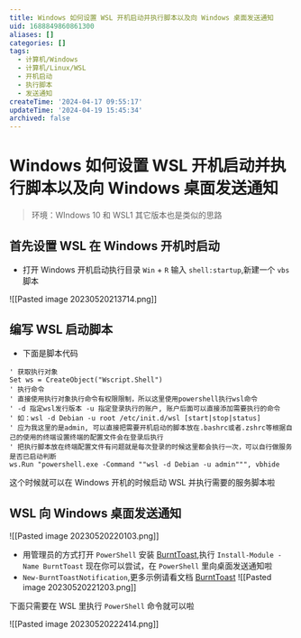 ```yaml
---
title: Windows 如何设置 WSL 开机启动并执行脚本以及向 Windows 桌面发送通知
uid: 1688849860861300
aliases: []
categories: []
tags:
  - 计算机/Windows
  - 计算机/Linux/WSL
  - 开机启动
  - 执行脚本
  - 发送通知
createTime: '2024-04-17 09:55:17'
updateTime: '2024-04-19 15:45:34'
archived: false
---
```


# Windows 如何设置 WSL 开机启动并执行脚本以及向 Windows 桌面发送通知

> 环境：WIndows 10 和 WSL1 其它版本也是类似的思路

## 首先设置 WSL 在 Windows 开机时启动

- 打开 Windows 开机启动执行目录 `Win` + `R` 输入 `shell:startup`,新建一个 `vbs` 脚本

![[Pasted image 20230520213714.png]]

## 编写 WSL 启动脚本

- 下面是脚本代码

```vbs
' 获取执行对象
Set ws = CreateObject("Wscript.Shell")
' 执行命令 
' 直接使用执行对象执行命令有权限限制，所以这里使用powershell执行wsl命令
' -d 指定wsl发行版本 -u 指定登录执行的账户, 账户后面可以直接添加需要执行的命令
' 如：wsl -d Debian -u root /etc/init.d/wsl [start|stop|status]
' 应为我这里的是admin, 可以直接把需要开机启动的脚本放在.bashrc或者.zshrc等根据自己的使用的终端设置终端的配置文件会在登录后执行
' 把执行脚本放在终端配置文件有问题就是每次登录的时候这里都会执行一次，可以自行做服务是否已启动判断
ws.Run "powershell.exe -Command ""wsl -d Debian -u admin""", vbhide
```

这个时候就可以在 Windows 开机的时候启动 WSL 并执行需要的服务脚本啦

## WSL 向 Windows 桌面发送通知

![[Pasted image 20230520220103.png]]

- 用管理员的方式打开 `PowerShell` 安装 [BurntToast](https://github.com/Windos/BurntToast),执行 `Install-Module -Name BurntToast` 现在你可以尝试，在 `PowerShell` 里向桌面发送通知啦
- `New-BurntToastNotification`,更多示例请看文档 [BurntToast](https://github.com/Windos/BurntToast)
![[Pasted image 20230520221203.png]]

下面只需要在 WSL 里执行 `PowerShell` 命令就可以啦

![[Pasted image 20230520222414.png]]
